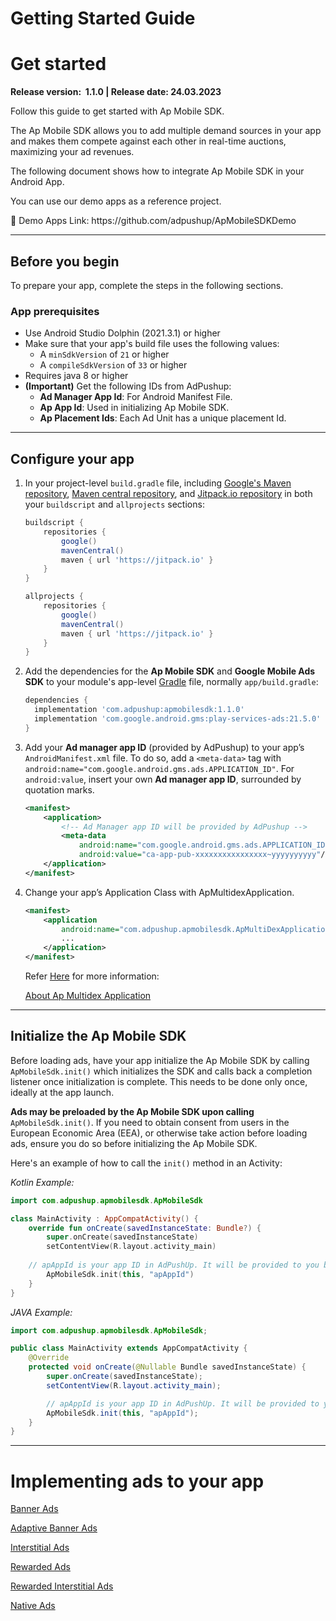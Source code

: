 # Getting Started Guide

# **Get started**

**Release version:  1.1.0 | Release date: 24.03.2023**

Follow this guide to get started with Ap Mobile SDK.

The Ap Mobile SDK allows you to add multiple demand sources in your app and makes them compete against each other in real-time auctions, maximizing your ad revenues. 

The following document shows how to integrate Ap Mobile SDK in your Android App.

You can use our demo apps as a reference project.

<aside>
📎 Demo Apps Link: https://github.com/adpushup/ApMobileSDKDemo

</aside>

---

## Before you begin

To prepare your app, complete the steps in the following sections.

### **App prerequisites**

- Use Android Studio Dolphin (2021.3.1) or higher
- Make sure that your app's build file uses the following values:
    - A `minSdkVersion` of `21` or higher
    - A `compileSdkVersion` of `33` or higher
- Requires java 8 or higher
- **(Important)** Get the following IDs from AdPushup:
    - **Ad Manager App Id**: For Android Manifest File.
    - **Ap App Id**: Used in initializing Ap Mobile SDK.
    - **Ap Placement Ids**: Each Ad Unit has a unique placement Id.

---

## Configure your app

1. In your project-level `build.gradle` file, including [Google's Maven repository](https://maven.google.com/web/index.html), [Maven central repository](https://search.maven.org/artifact), and [Jitpack.io repository](http://jitpack.io/) in both your `buildscript` and `allprojects` sections:
    
    ```groovy
    buildscript {
        repositories {
            google()
            mavenCentral()
            maven { url 'https://jitpack.io' }
        }
    }
    
    allprojects {
        repositories {
            google()
            mavenCentral()
            maven { url 'https://jitpack.io' }
        }
    }
    ```
    
2. Add the dependencies for the **Ap Mobile SDK** and **Google Mobile Ads SDK** to your module's app-level [Gradle](https://gradle.org/) file, normally `app/build.gradle`:
    
    ```groovy
    dependencies {
      implementation 'com.adpushup:apmobilesdk:1.1.0'
      implementation 'com.google.android.gms:play-services-ads:21.5.0'
    }
    ```
    
3. Add your **Ad manager app ID** (provided by AdPushup) to your app’s `AndroidManifest.xml` file. To do so, add a `<meta-data>` tag with `android:name="com.google.android.gms.ads.APPLICATION_ID"`. For `android:value`, insert your own **Ad manager app ID**, surrounded by quotation marks.
    
    ```xml
    <manifest>
        <application>
            <!-- Ad Manager app ID will be provided by AdPushup -->
            <meta-data
                android:name="com.google.android.gms.ads.APPLICATION_ID"
                android:value="ca-app-pub-xxxxxxxxxxxxxxxx~yyyyyyyyyy"/>
        </application>
    </manifest>
    ```
    
4. Change your app’s Application Class with ApMultidexApplication. 
    
    ```xml
    <manifest>
        <application
            android:name="com.adpushup.apmobilesdk.ApMultiDexApplication" >
            ...
        </application>
    </manifest>
    ```
    
    Refer [Here](ApMultiDexApplicationGuide.md) for more information:
    
    [About Ap Multidex Application](ApMultiDexApplicationGuide.md)
    

---

## **Initialize the Ap Mobile SDK**

Before loading ads, have your app initialize the Ap Mobile SDK by calling `ApMobileSdk.init()` which initializes the SDK and calls back a completion listener once initialization is complete. This needs to be done only once, ideally at the app launch.

**Ads may be preloaded by the Ap Mobile SDK upon calling** `ApMobileSdk.init()`. If you need to obtain consent from users in the European Economic Area (EEA), or otherwise take action before loading ads, ensure you do so before initializing the Ap Mobile SDK.

Here's an example of how to call the `init()` method in an Activity:

*Kotlin Example:*

```kotlin
import com.adpushup.apmobilesdk.ApMobileSdk

class MainActivity : AppCompatActivity() {
    override fun onCreate(savedInstanceState: Bundle?) {
        super.onCreate(savedInstanceState)
        setContentView(R.layout.activity_main)
				
	// apAppId is your app ID in AdPushUp. It will be provided to you by AdPushup.
        ApMobileSdk.init(this, "apAppId")
    }
}
```

*JAVA Example:*

```java
import com.adpushup.apmobilesdk.ApMobileSdk;

public class MainActivity extends AppCompatActivity {
    @Override
    protected void onCreate(@Nullable Bundle savedInstanceState) {
        super.onCreate(savedInstanceState);
        setContentView(R.layout.activity_main);

        // apAppId is your app ID in AdPushUp. It will be provided to you by AdPushup.
        ApMobileSdk.init(this, "apAppId");
    }
}
```

---

# Implementing ads to your app

[Banner Ads](BannerAdExample/README.md)

[Adaptive Banner Ads](AdaptiveBannerAdExample/README.md)

[Interstitial Ads](InterstitialAdExample/README.md)

[Rewarded Ads](RewardedAdExample/README.md)

[Rewarded Interstitial Ads](RewardedInterstitialAdExample/README.md)

[Native Ads](NativeAdExample/README.md)
